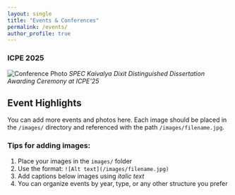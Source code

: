 ```yaml
---
layout: single
title: "Events & Conferences"
permalink: /events/
author_profile: true
---
```


### ICPE 2025
![Conference Photo](/images/event_images/icpe25.png)
*SPEC Kaivalya Dixit Distinguished Dissertation Awarding Ceremony at ICPE'25*

## Event Highlights

You can add more events and photos here. Each image should be placed in the `/images/` directory and referenced with the path `/images/filename.jpg`.

### Tips for adding images:
1. Place your images in the `images/` folder
2. Use the format: `![Alt text](/images/filename.jpg)`
3. Add captions below images using *italic text*
4. You can organize events by year, type, or any other structure you prefer 